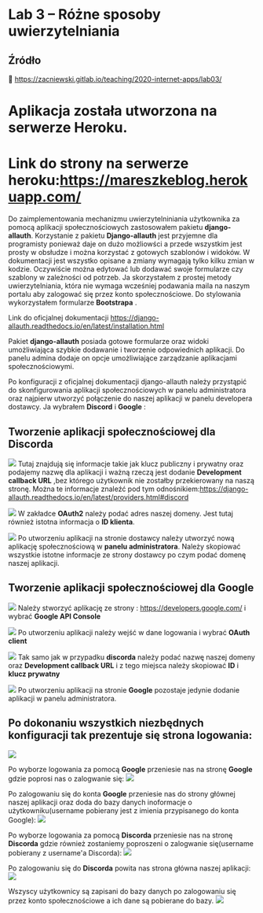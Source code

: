 # Lab 3 – Różne sposoby uwierzytelniania

## Źródło
🔗 https://zacniewski.gitlab.io/teaching/2020-internet-apps/lab03/
# Aplikacja została utworzona na serwerze Heroku.
# Link do strony na serwerze heroku:https://mareszkeblog.herokuapp.com/
Do zaimplementowania mechanizmu uwierzytelniniania użytkownika za pomocą aplikacji społecznościowych zastosowałem pakietu **django-allauth**. Korzystanie z pakietu **Django-allauth** jest przyjemne dla programisty ponieważ daje on dużo możliowści a przede wszystkim jest prosty w obsłudze i można korzystać z gotowych szablonów i widoków. W dokumentacji jest wszystko opisane a zmiany wymagają tylko kilku zmian w kodzie. Oczywiście można edytować lub dodawać swoje formularze czy szablony w zależności od potrzeb. Ja skorzystałem z prostej metody uwierzytelniania, która nie wymaga wcześniej podawania maila na naszym portalu aby zalogować się przez konto społecznościowe. Do stylowania wykorzystałem formularze **Bootstrapa** .

Link do oficjalnej dokumentacji https://django-allauth.readthedocs.io/en/latest/installation.html

Pakiet **django-allauth** posiada gotowe formularze oraz widoki umożliwiająca szybkie dodawanie i tworzenie odpowiednich aplikacji. Do panelu admina dodaje on opcje umożliwiające zarządzanie aplikacjami społecznościowymi.

Po konfiguracji z oficjalnej dokumentacji django-allauth należy przystąpić do skonfigurowania aplikacji społecznościowych w panelu administratora oraz najpierw utworzyć połączenie do naszej aplikacji w panelu developera dostawcy. Ja wybrałem **Discord** i **Google** :

## Tworzenie aplikacji społecznościowej dla **Discorda**
![](https://github.com/Reszke97/aplikacje-internetowe-Reszke-185ic/blob/master/lab3/zrzuty/9.PNG)
Tutaj znajdują się informacje takie jak klucz publiczny i prywatny oraz podajemy nazwę dla aplikacji i ważną rzeczą jest dodanie **Development callback URL** ,bez którego użytkownik nie zostałby przekierowany na naszą stronę. Można te informacje znaleźć pod tym odnośnikiem:https://django-allauth.readthedocs.io/en/latest/providers.html#discord

![](https://github.com/Reszke97/aplikacje-internetowe-Reszke-185ic/blob/master/lab3/zrzuty/10.PNG)
W zakładce **OAuth2** należy podać adres naszej domeny. Jest tutaj również istotna informacja o **ID klienta**.

![](https://github.com/Reszke97/aplikacje-internetowe-Reszke-185ic/blob/master/lab3/zrzuty/1.PNG)
Po utworzeniu aplikacji na stronie dostawcy należy utworzyć nową aplikację społecznościową w **panelu administratora**. Należy skopiować wszystkie istotne informacje ze strony dostawcy po czym podać domenę naszej aplikacji. 

## Tworzenie aplikacji społecznościowej dla **Google**
![](https://github.com/Reszke97/aplikacje-internetowe-Reszke-185ic/blob/master/lab3/zrzuty/11.PNG)
Należy stworzyć aplikację ze strony : https://developers.google.com/ i wybrać **Google API Console**

![](https://github.com/Reszke97/aplikacje-internetowe-Reszke-185ic/blob/master/lab3/zrzuty/13.PNG)
Po utworzeniu aplikacji należy wejść w dane logowania i wybrać **OAuth client** 

![](https://github.com/Reszke97/aplikacje-internetowe-Reszke-185ic/blob/master/lab3/zrzuty/14.PNG)
Tak samo jak w przypadku **discorda** należy podać nazwę naszej domeny oraz **Development callback URL** i z tego miejsca należy skopiować **ID** i **klucz prywatny**

![](https://github.com/Reszke97/aplikacje-internetowe-Reszke-185ic/blob/master/lab3/zrzuty/2.PNG)
Po utworzeniu aplikacji na stronie **Google** pozostaje jedynie dodanie aplikacji w panelu administratora.

## Po dokonaniu wszystkich niezbędnych konfiguracji tak prezentuje się strona logowania:
![](https://github.com/Reszke97/aplikacje-internetowe-Reszke-185ic/blob/master/lab3/zrzuty/4.PNG)

Po wyborze logowania za pomocą **Google** przeniesie nas na stronę **Google** gdzie poprosi nas o zalogwanie się:
![](https://github.com/Reszke97/aplikacje-internetowe-Reszke-185ic/blob/master/lab3/zrzuty/5.PNG)

Po zalogowaniu się do konta **Google** przeniesie nas do strony głównej naszej aplikacji oraz doda do bazy danych inoformacje o użytkowniku(username pobierany jest z imienia przypisanego do konta Google):
![](https://github.com/Reszke97/aplikacje-internetowe-Reszke-185ic/blob/master/lab3/zrzuty/6.PNG)

Po wyborze logowania za pomocą **Discorda** przeniesie nas na stronę **Discorda** gdzie również zostaniemy poproszeni o zalogwanie się(username pobierany z username'a Discorda):
![](https://github.com/Reszke97/aplikacje-internetowe-Reszke-185ic/blob/master/lab3/zrzuty/7.PNG)

Po zalogowaniu się do **Discorda** powita nas strona główna naszej aplikacji:
![](https://github.com/Reszke97/aplikacje-internetowe-Reszke-185ic/blob/master/lab3/zrzuty/8.PNG)

Wszyscy użytkownicy są zapisani do bazy danych po zalogowaniu się przez konto społecznościowe a ich dane są pobierane do bazy.
![](https://github.com/Reszke97/aplikacje-internetowe-Reszke-185ic/blob/master/lab3/zrzuty/15.PNG)

